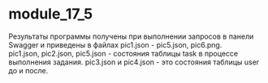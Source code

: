 # module_17_5

Результаты программы получены при выполнении запросов в панели Swagger и приведены в файлах pic1.json - pic5.json, pic6.png.
pic1.json, pic2.json, pic5.json - состояния таблицы task в процессе выполнения задания.
pic3.json и pic4.json - это  состояния таблицы user до и после.
